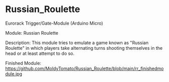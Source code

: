 # Russian_Roulette
Eurorack Trigger/Gate-Module (Arduino Micro) 

Module: Russian Roulette

Description: This module tries to emulate a game known as "Russian
Roulette" in which players take alternating turns shooting
themselves in the head or at least attempt to do so.

Finished Module: https://github.com/MoldyTomato/Russian_Roulette/blob/main/rr_finishedmodule.jpg

